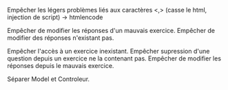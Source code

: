 Empêcher les légers problèmes liés aux caractères <,> (casse le html, injection de script) -> htmlencode

Empêcher de modifier les réponses d'un mauvais exercice.
Empêcher de modifier des réponses n'existant pas.

Empêcher l'accès à un exercice inexistant.
Empêcher supression d'une question depuis un exercice ne la contenant pas.
Empêcher de modifier les réponses depuis le mauvais exercice.

Séparer Model et Controleur.


